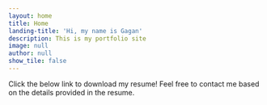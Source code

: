 ```yaml
---
layout: home
title: Home
landing-title: 'Hi, my name is Gagan'
description: This is my portfolio site
image: null
author: null
show_tile: false
---
```


Click the below link to download my resume! Feel free to contact me based on the details provided in the resume.
